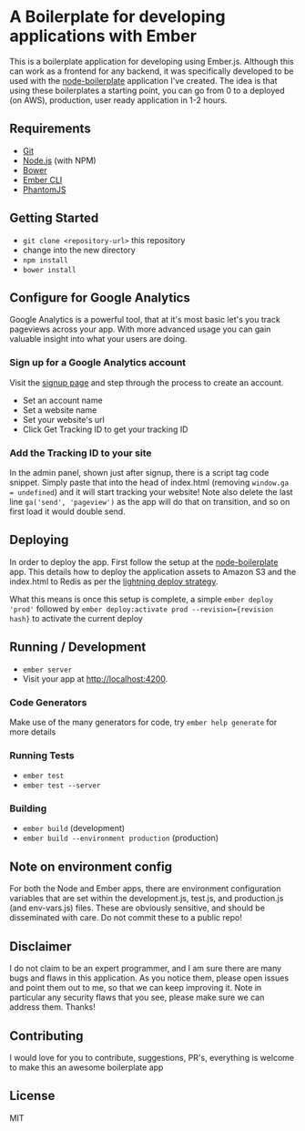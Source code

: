 # A Boilerplate for developing applications with Ember

This is a boilerplate application for developing using Ember.js. Although this can work as a frontend for any backend, it was specifically developed to be used with the [node-boilerplate](https://github.com/JakeDluhy/node-boilerplate) application I've created. The idea is that using these boilerplates a starting point, you can go from 0 to a deployed (on AWS), production, user ready application in 1-2 hours.

## Requirements

* [Git](http://git-scm.com/)
* [Node.js](http://nodejs.org/) (with NPM)
* [Bower](http://bower.io/)
* [Ember CLI](http://www.ember-cli.com/)
* [PhantomJS](http://phantomjs.org/)

## Getting Started

* `git clone <repository-url>` this repository
* change into the new directory
* `npm install`
* `bower install`

## Configure for Google Analytics

Google Analytics is a powerful tool, that at it's most basic let's you track pageviews across your app. With more advanced usage you can gain valuable insight into what your users are doing.

### Sign up for a Google Analytics account

Visit the [signup page](https://analytics.google.com/analytics/) and step through the process to create an account.
* Set an account name
* Set a website name
* Set your website's url
* Click Get Tracking ID to get your tracking ID

### Add the Tracking ID to your site

In the admin panel, shown just after signup, there is a script tag code snippet. Simply paste that into the head of index.html (removing `window.ga = undefined`) and it will start tracking your website! Note also delete the last line `ga('send', 'pageview')` as the app will do that on transition, and so on first load it would double send.

## Deploying

In order to deploy the app. First follow the setup at the [node-boilerplate](https://github.com/JakeDluhy/node-boilerplate) app. This details how to deploy the application assets to Amazon S3 and the index.html to Redis as per the [lightning deploy strategy]().

What this means is once this setup is complete, a simple `ember deploy 'prod'` followed by `ember deploy:activate prod --revision={revision hash}` to activate the current deploy

## Running / Development

* `ember server`
* Visit your app at [http://localhost:4200](http://localhost:4200).

### Code Generators

Make use of the many generators for code, try `ember help generate` for more details

### Running Tests

* `ember test`
* `ember test --server`

### Building

* `ember build` (development)
* `ember build --environment production` (production)

## Note on environment config

For both the Node and Ember apps, there are environment configuration variables that are set within the development.js, test.js, and production.js (and env-vars.js) files. These are obviously sensitive, and should be disseminated with care. Do not commit these to a public repo!

## Disclaimer

I do not claim to be an expert programmer, and I am sure there are many bugs and flaws in this application. As you notice them, please open issues and point them out to me, so that we can keep improving it. Note in particular any security flaws that you see, please make sure we can address them. Thanks!

## Contributing

I would love for you to contribute, suggestions, PR's, everything is welcome to make this an awesome boilerplate app

## License

MIT